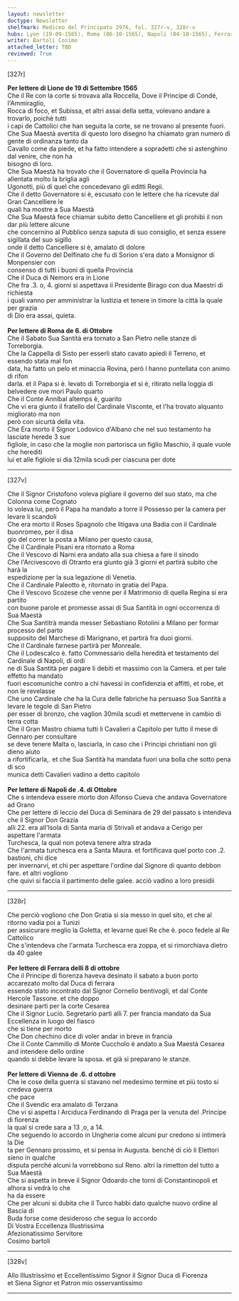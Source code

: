 ```yaml
---
layout: newsletter
doctype: Newsletter
shelfmark: Mediceo del Principato 2976, fol. 327r-v, 328r-v
hubs: Lyon (19-09-1565), Roma (06-10-1565), Napoli (04-10-1565), Ferrara (08-10-1565), Wien (06-10-1565)
writer: Bartoli Cosimo
attached_letter: TBD
reviewed: True
---
```


[327r]  
  
  
<strong>Per lettere di Lione de 19 di Settembre 1565</strong>  
Che il Re con la corte si trovava alla Roccella, Dove il Principe di Condé, l'Ammiraglio,  
Rocca di foco, et Subissa, et altri assai della setta, volevano andare a trovarlo, poichè tutti  
i capi de Cattolici che han seguita la corte, se ne trovano al presente fuori.  
Che Sua Maestà avertita di questo loro disegno ha chiamato gran numero di gente di ordinanza tanto da  
Cavallo come da piede, et ha fatto intendere a sopradetti che si astenghino dal venire, che non ha  
bisogno di loro.  
Che Sua Maestà ha trovato che il Governatore di quella Provincia ha allentata molto la briglia agli  
Ugonotti, più di quel che concedevano gli editti Regii.  
Che il detto Governatore si è, escusato con le lettere che ha ricevute dal Gran Cancelliere le  
quali ha mostre a Sua Maestà  
Che Sua Maestà fece chiamar subito detto Cancelliere et gli prohibì il non dar più lettere alcune  
che concernino al Pubblico senza saputa di suo consiglio, et senza essere sigillata del suo sigillo  
onde il detto Cancelliere si è, amalato di dolore  
Che il Governo del Delfinato che fu di Sorion s'era dato a Monsignor di Monpensier con  
consenso di tutti i buoni di quella Provincia  
Che il Duca di Nemors era in Lione  
Che fra .3. o, 4. giorni si aspettava il Presidente Birago con dua Maestri di richiesta  
i quali vanno per amministrar la Iustizia et tenere in timore la città la quale per grazia  
di Dio era assai, quieta.  
<br/><strong>Per lettere di Roma de 6. di Ottobre</strong>  
Che il Sabato Sua Santità era tornato a San Pietro nelle stanze di Torreborgia.  
Che la Cappella di Sisto per esserli stato cavato apiedi il Terreno, et essendo stata mal fon  
data, ha fatto un pelo et minaccia Rovina, però l hanno puntellata con animo di rifon  
darla. et il Papa si è. levato di Torreborgia et si è, ritirato nella loggia di  
belvedere ove morì Paulo quarto  
Che il Conte Annibal altemps è, guarito  
Che vi era giunto il fratello del Cardinale Visconte, et l'ha trovato alquanto migliorato ma non  
però con sicurtà della vita.  
Che Era morto il Signor Lodovico d'Albano che nel suo testamento ha lasciate herede 3 sue  
figliole, in caso che la moglie non partorisca un figlio Maschio, il quale vuole che herediti  
lui et alle figliole si dia 12mila scudi per ciascuna per dote  
  
---  

[327v]  
  
  
Che il Signor Cristofono voleva pigliare il governo del suo stato, ma che Colonna come Cognato  
lo voleva lui, però il Papa ha mandato a torre il Possesso per la camera per levare li scandoli  
Che era morto il Roses Spagnolo che litigava una Badia con il Cardinale buonromeo, per il disa  
gio del correr la posta a Milano per questo causa,  
Che il Cardinale Pisani era ritornato a Roma  
Che il Vescovo di Narni era andato alla sua chiesa a fare il sinodo  
Che l'Arcivescovo di Otranto era giunto già 3 giorni et partirà subito che harà la  
espedizione per la sua legazione di Venetia.  
Che il Cardinale Paleotto è, ritornato in gratia del Papa.  
Che il Vescovo Scozese che venne per il Matrimonio di quella Regina si era partito  
con buone parole et promesse assai di Sua Santità in ogni occorrenza di Sua Maestà  
Che Sua Santitrà manda messer Sebastiano Rotolini a Milano per formar processo del parto  
supposito del Marchese di Marignano, et partirà fra duoi giorni.  
Che il Cardinale farnese partirà per Monreale.  
Che il Lodescalco è. fatto Commessario della heredità et testamento del Cardinale di Napoli, di ordi  
ne di Sua Santità per pagare li debiti et massimo con la Camera. et per tale effetto ha mandato  
fuori escomuniche contro a chi havessi in confidenzia et affitti, et robe, et non le revelasse  
Che uno Cardinale che ha la Cura delle fabriche ha persuaso Sua Santità a levare le tegole di San Pietro  
per esser di bronzo, che vaglion 30mila scudi et mettervene in cambio di terra cotta  
Che il Gran Mastro chiama tutti li Cavalieri a Capitolo per tutto il mese di Gennaro per consultare  
se deve tenere Malta o, lasciarla, in caso che i Principi christiani non gli dieno aiuto  
a rifortificarla,. et che Sua Santità ha mandata fuori una bolla che sotto pena di sco  
munica detti Cavalieri vadino a detto capitolo  
<br/><strong>Per lettere di Napoli de .4. di Ottobre</strong>  
Che s intendeva essere morto don Alfonso Cueva che andava Governatore ad Orano  
Che per lettere di leccio del Duca di Seminara de 29 del passato s intendeva che il Signor Don Grazia  
alli 22. era all'Isola di Santa maria di Strivali et andava a Cerigo per aspettare l'armata  
Turchesca, la qual non poteva tenere altra strada  
Che l'armata turchesca era a Santa Maura. et fortificava quel porto con .2. bastioni, chi dice  
per invernarvi, et chi per aspettare l'ordine dal Signore di quanto debbon fare. et altri vogliono  
che quivi si faccia il partimento delle galee. acciò vadino a loro presidii  
  
---  

[328r]  
  
  
Che perciò vogliono che Don Gratia si sia messo in quel sito, et che al ritorno vadia poi a Tunizi  
per assicurare meglio la Goletta, et levarne quel Re che è. poco fedele al Re Cattolico  
Che s'intendeva che l'armata Turchesca era zoppa, et si rimorchiava dietro da 40 galee  
<br/><strong>Per lettere di Ferrara delli 8 di ottobre</strong>  
Che il Principe di fiorenza haveva desinato il sabato a buon porto accarezato molto dal Duca di ferrara  
essendo stato incontrato dal Signor Cornelio bentivogli, et dal Conte Hercole Tassone. et che doppo  
desinare partì per la corte Cesarea  
Che il Signor Lucio. Segretario partì alli 7. per francia mandato da Sua Eccellenza in luogo del fiasco  
che si tiene per morto  
Che Don chechino dice di voler andar in breve in francia  
Che il Conte Cammillo di Monte Cuccholo è andato a Sua Maestà Cesarea and intendere dello ordine  
quando si debbe levare la sposa. et già si preparano le stanze.  
<br/><strong>Per lettere di Vienna de .6. d ottobre</strong>  
Che le cose della guerra si stavano nel medesimo termine et più tosto si credeva guerra  
che pace  
Che il Svendic era amalato di Terzana  
Che vi si aspetta l Arciduca Ferdinando di Praga per la venuta del .Principe di fiorenza  
la qual si crede sara a 13 ,o, a 14.  
Che seguendo lo accordo in Ungheria come alcuni pur credono si intimerà la Die  
ta per Gennaro prossimo, et si pensa in Augusta. benchè di ciò li Elettori sieno in qualche  
disputa perché alcuni la vorrebbono sul Reno. altri la rimetton del tutto a Sua Maestà  
Che si aspetta in breve il Signor Odoardo che torni di Constantinopoli et alhora si vedrà lo che  
ha da essere  
Che per alcuni si dubita che il Turco habbi dato qualche nuovo ordine al Bascia di  
Buda forse come desideroso che segua lo accordo  
Di Vostra Eccellenza Illustrissima  
Afezionatissimo Servitore  
Cosimo bartoli  
  
---  

[328v]  
  
  
Allo Illustrissimo et Eccellentissimo Signor il Signor Duca di Fiorenza  
et Siena Signor et Patron mio osservantissimo  
  
---  

